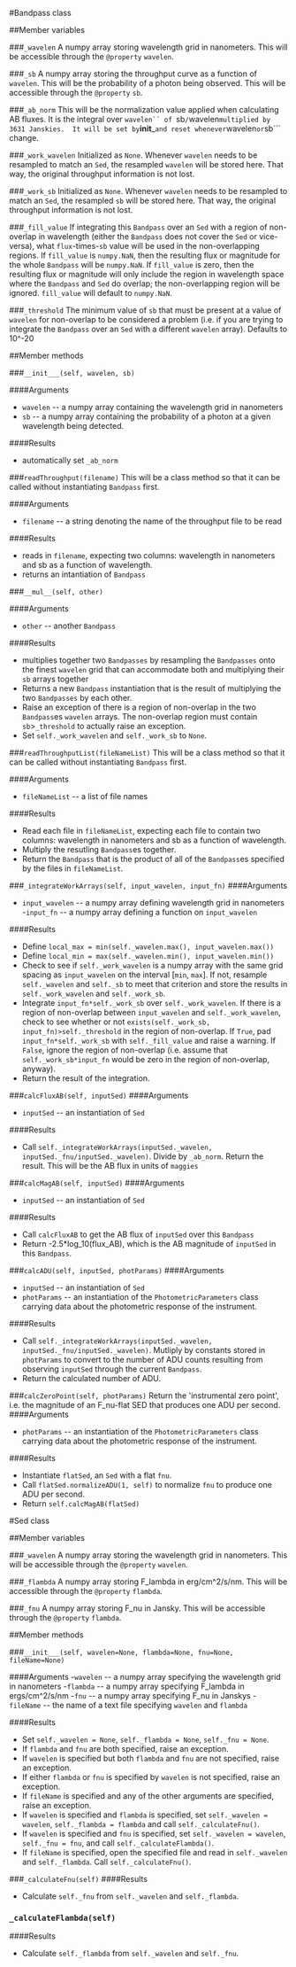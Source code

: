 #Bandpass class


##Member variables

###```_wavelen```
A numpy array storing wavelength grid in nanometers.  This will be accessible through the ```@property``` ```wavelen```.

###```_sb```
A numpy array storing the throughput curve as a function of ```wavelen```.  This will be the probability of a photon being observed.  This will be accessible through the ```@property``` ```sb```.

###```_ab_norm```
This will be the normalization value applied when calculating AB fluxes.  It is the integral over ```wavelen`` of ```sb```/```wavelen``` multiplied by 3631 Janskies.  It will be set by ```__init___``` and reset whenever ```wavelen``` or ```sb``` change.

###```_work_wavelen```
Initialized as ```None```.  Whenever ```wavelen``` needs to be resampled to match an ```Sed```, the resampled ```wavelen``` will be stored here.  That way, the original throughput information is not lost.

###```_work_sb```
Initialized as ```None```.  Whenever ```wavelen``` needs to be resampled to match an ```Sed```, the resampled ```sb``` will be stored here.  That way, the original throughput information is not lost.

###```_fill_value```
If integrating this ```Bandpass``` over an ```Sed``` with a region of non-overlap in wavelength (either the ```Bandpass``` does not cover the ```Sed``` or vice-versa), what ```flux```-times-```sb``` value will be used in the non-overlapping regions.  If ```fill_value``` is ```numpy.NaN```, then the resulting flux or magnitude for the whole ```Bandpass``` will be ```numpy.NaN```.  If ```fill_value``` is zero, then the resulting flux or magnitude will only include the region in wavelength space where the ```Bandpass``` and ```Sed``` do overlap; the non-overlapping region will be ignored.  ```fill_value``` will default to ```numpy.NaN```.

###```_threshold```
The minimum value of ```sb``` that must be present at a value of ```wavelen``` for non-overlap to be considered a problem (i.e. if you are trying to integrate the ```Bandpass``` over an ```Sed``` with a different ```wavelen``` array).  Defaults to 10^-20


##Member methods

###```__init___(self, wavelen, sb)```

####Arguments
- ```wavelen``` -- a numpy array containing the wavelength grid in nanometers
- ```sb``` -- a numpy array containing the probability of a photon at a given wavelength being detected.

####Results
- automatically set ```_ab_norm```

###```readThroughput(filename)```
This will be a class method so that it can be called without instantiating ```Bandpass``` first.

####Arguments
- ```filename``` -- a string denoting the name of the throughput file to be read

####Results
- reads in ```filename```, expecting two columns: wavelength in nanometers and sb as a function of wavelength.
- returns an intantiation of ```Bandpass```

###```__mul__(self, other)```

####Arguments
- ```other``` -- another ```Bandpass```

####Results
- multiplies together two ```Bandpasses``` by resampling the ```Bandpasses``` onto the finest ```wavelen``` grid that can accommodate both and multiplying their ```sb``` arrays together
- Returns a new ```Bandpass``` instantiation that is the result of multiplying the two ```Bandpasses``` by each other.
- Raise an exception of there is a region of non-overlap in the two ```Bandpass```es ```wavelen``` arrays.  The non-overlap region must contain ```sb```>```_threshold``` to actually raise an exception.
- Set ```self._work_wavelen``` and ```self._work_sb``` to ```None```.

###```readThroughputList(fileNameList)```
This will be a class method so that it can be called without instantiating ```Bandpass``` first.

####Arguments
- ```fileNameList``` -- a list of file names

####Results
- Read each file in ```fileNameList```, expecting each file to contain two columns: wavelength in nanometers and sb as a function of wavelength.
- Multiply the resutling ```Bandpass```es together.
- Return the ```Bandpass``` that is the product of all of the ```Bandpass```es specified by the files in ```fileNameList```.

###```_integrateWorkArrays(self, input_wavelen, input_fn)```
####Arguments
- ```input_wavelen``` -- a numpy array defining wavelength grid in nanometers
-```input_fn``` -- a numpy array defining a function on ```input_wavelen```

####Results
- Define ```local_max = min(self._wavelen.max(), input_wavelen.max())```
- Define ```local_min = max(self._wavelen.min(), input_wavelen.min())```
- Check to see if ```self._work_wavelen``` is a numpy array with the same grid spacing as ```input_wavelen``` on the interval [```min```, ```max```].  If not, resample ```self._wavelen``` and ```self._sb``` to meet that criterion and store the results in ```self._work_wavelen``` and ```self._work_sb```.
- Integrate ```input_fn*self._work_sb``` over ```self._work_wavelen```.  If there is a region of non-overlap between ```input_wavelen``` and ```self._work_wavelen```, check to see whether or not ```exists(self._work_sb, input_fn)>self._threshold``` in the region of non-overlap.  If ```True```, pad ```input_fn*self._work_sb``` with ```self._fill_value``` and raise a warning.  If ```False```, ignore the region of non-overlap (i.e. assume that ```self._work_sb*input_fn``` would be zero in the region of non-overlap, anyway).
- Return the result of the integration.

###```calcFluxAB(self, inputSed)```
####Arguments
- ```inputSed``` -- an instantiation of ```Sed```

####Results
- Call ```self._integrateWorkArrays(inputSed._wavelen, inputSed._fnu/inputSed._wavelen)```.  Divide by ```_ab_norm```.  Return the result.  This will be the AB flux in units of ```maggies```

###```calcMagAB(self, inputSed)```
####Arguments
- ```inputSed``` -- an instantiation of ```Sed```

####Results
- Call ```calcFluxAB``` to get the AB flux of ```inputSed``` over this ```Bandpass```
- Return -2.5*log_10(flux_AB), which is the AB magnitude of ```inputSed``` in this ```Bandpass```.

###```calcADU(self, inputSed, photParams)```
####Arguments
- ```inputSed``` -- an instantiation of ```Sed```
- ```photParams``` -- an instantiation of the ```PhotometricParameters``` class carrying data about the photometric response of the instrument.

####Results
- Call ```self._integrateWorkArrays(inputSed._wavelen, inputSed._fnu/inputSed._wavelen)```.  Mutliply by constants stored in ```photParams``` to convert to the number of ADU counts resulting from observing ```inputSed``` through the current ```Bandpass```.
- Return the calculated number of ADU.


###```calcZeroPoint(self, photParams)```
Return the 'instrumental zero point', i.e. the magnitude of an F_nu-flat SED that produces one ADU per second.
####Arguments
- ```photParams``` -- an instantiation of the ```PhotometricParameters``` class carrying data about the photometric response of the instrument.

####Results
- Instantiate ```flatSed```, an ```Sed``` with a flat ```fnu```.
- Call ```flatSed.normalizeADU(1, self)``` to normalize ```fnu``` to produce one ADU per second.
- Return ```self.calcMagAB(flatSed)```

#Sed class

##Member variables

###```_wavelen```
A numpy array storing the wavelength grid in nanometers.   This will be accessible through the ```@property``` ```wavelen```.

###```_flambda```
A numpy array storing F_lambda in erg/cm^2/s/nm.  This will be accessible through the ```@property``` ```flambda```.

###```_fnu```
A numpy array storing F_nu in Jansky.  This will be accessible through the ```@property``` ```flambda```.


##Member methods

###```__init___(self, wavelen=None, flambda=None, fnu=None, fileName=None)```

####Arguments
-```wavelen``` -- a numpy array specifying the wavelength grid in nanometers
-```flambda``` -- a numpy array specifying F_lambda in ergs/cm^2/s/nm
-```fnu``` -- a numpy array specifying F_nu in Janskys
-```fileName``` -- the name of a text file specifying ```wavelen``` and ```flambda```

####Results
- Set ```self._wavelen = None```, ```self._flambda = None```, ```self._fnu = None```.
- If ```flambda``` and ```fnu``` are both specified, raise an exception.
- If ```wavelen``` is specified but both ```flambda``` and ```fnu``` are not specified, raise an exception.
- If either ```flambda``` or ```fnu``` is specified by ```wavelen``` is not specified, raise an exception.
- If ```fileName``` is specified and any of the other arguments are specified, raise an exception.
- If ```wavelen``` is specified and ```flambda``` is specified, set ```self._wavelen = wavelen```, ```self._flambda = flambda``` and call ```self._calculateFnu()```.
- If ```wavelen``` is specified and ```fnu``` is specified, set ```self._wavelen = wavelen```, ```self._fnu = fnu```, and call ```self._calculateFlambda()```.
- If ```fileName``` is specified, open the specified file and read in ```self._wavelen``` and ```self._flambda```.  Call ```self._calculateFnu()```.

###```_calculateFnu(self)```
####Results
- Calculate ```self._fnu``` from ```self._wavelen``` and ```self._flambda```.

### ```_calculateFlambda(self)```
####Results
- Calculate ```self._flambda``` from ```self._wavelen``` and ```self._fnu```.
